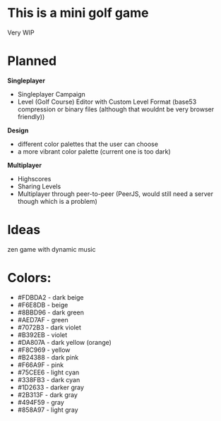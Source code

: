 # This is a mini golf game

Very WIP

# Planned

**Singleplayer**

- Singleplayer Campaign
- Level (Golf Course) Editor with
  Custom Level Format (base53 compression or binary files (although that wouldnt be very browser friendly))

**Design**

- different color palettes that the user can choose
- a more vibrant color palette (current one is too dark)

**Multiplayer**

- Highscores
- Sharing Levels
- Multiplayer through peer-to-peer (PeerJS, would still need a server though which is a problem)

# Ideas

zen game with dynamic music

# Colors:

- #FDBDA2 - dark beige
- #F6E8DB - beige
- #8BBD96 - dark green
- #AED7AF - green
- #7072B3 - dark violet
- #B392EB - violet
- #DA807A - dark yellow (orange)
- #F8C969 - yellow
- #B24388 - dark pink
- #F66A9F - pink
- #75CEE6 - light cyan
- #338FB3 - dark cyan
- #1D2633 - darker gray
- #2B313F - dark gray
- #494F59 - gray
- #858A97 - light gray
